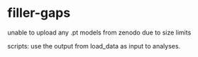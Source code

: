 # filler-gaps
unable to upload any .pt models from zenodo due to size limits 

scripts: use the output from load_data as input to analyses. 
